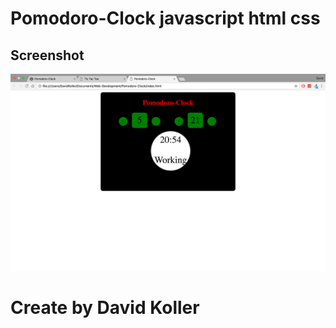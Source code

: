 Pomodoro-Clock javascript html css
===========================================


## Screenshot
[![IMAGE ALT TEXT HERE](https://github.com/kolldavi/Web-Development/blob/master/Pomodoro-Clock/ScreenShot.png?raw=true)](http://www.dkoller.com/Web-Development/Pomodoro-Clock/)


Create by David Koller
=======================
